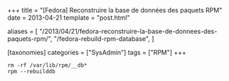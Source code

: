 +++
title = "[Fedora] Reconstruire la base de données des paquets RPM"
date = 2013-04-21
template = "post.html"

aliases = [
  "/2013/04/21/fedora-reconstruire-la-base-de-donnees-des-paquets-rpm/",
  "/fedora-rebuild-rpm-database",
]

[taxonomies]
categories = ["SysAdmin"]
tags = ["RPM"]
+++
```
rm -rf /var/lib/rpm/__db*
rpm --rebuilddb
```
